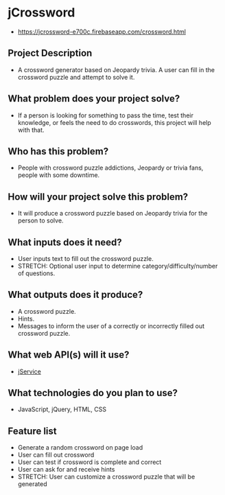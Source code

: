 # jCrossword
* https://jcrossword-e700c.firebaseapp.com/crossword.html

## Project Description
* A crossword generator based on Jeopardy trivia. A user can fill in the crossword puzzle and attempt to solve it.

## What problem does your project solve?
* If a person is looking for something to pass the time, test their knowledge, or feels the need to do crosswords, this project will help with that.

## Who has this problem?
* People with crossword puzzle addictions, Jeopardy or trivia fans, people with some downtime.

## How will your project solve this problem?
* It will produce a crossword puzzle based on Jeopardy trivia for the person to solve.

## What inputs does it need?
* User inputs text to fill out the crossword puzzle.
* STRETCH: Optional user input to determine category/difficulty/number of questions.

## What outputs does it produce?
* A crossword puzzle.
* Hints.
* Messages to inform the user of a correctly or incorrectly filled out crossword puzzle.

## What web API(s) will it use?
* [jService](http://jservice.io/)

## What technologies do you plan to use?
* JavaScript, jQuery, HTML, CSS

## Feature list
* Generate a random crossword on page load
* User can fill out crossword
* User can test if crossword is complete and correct
* User can ask for and receive hints
* STRETCH: User can customize a crossword puzzle that will be generated
